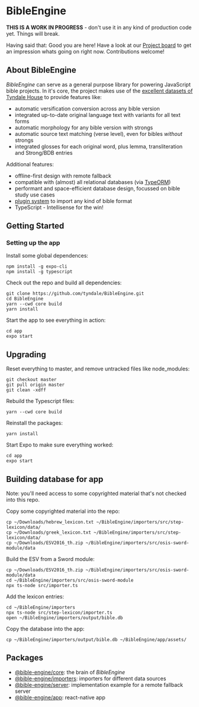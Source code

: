 # BibleEngine

**THIS IS A WORK IN PROGRESS** - don't use it in any kind of production code yet. Things will break.

Having said that: Good you are here! Have a look at our [Project board](https://github.com/tyndale/BibleEngine/projects/1) to get an impression whats going on right now. Contributions welcome!

## About BibleEngine

_BibleEngine_ can serve as a general purpose library for powering JavaScript bible projects. In it's core, the project makes use of the [excellent datasets of Tyndale House](https://tyndale.github.io/STEPBible-Data/) to provide features like:

-   automatic versification conversion across any bible version
-   integrated up-to-date original language text with variants for all text forms
-   automatic morphology for any bible version with strongs
-   automatic source text matching (verse level), even for bibles _without_ strongs
-   integrated glosses for each original word, plus lemma, transliteration and Strong/BDB entries

Additional features:

-   offline-first design with remote fallback
-   compatible with (almost) all relational databases (via [TypeORM](http://typeorm.io))
-   performant and space-efficient database design, focussed on bible study use cases
-   [plugin system](https://github.com/tyndale/BibleEngine/tree/master/importers) to import any kind of bible format
-   TypeScript - Intellisense for the win!

## Getting Started

### Setting up the app

Install some global dependences:

```
npm install -g expo-cli
npm install -g typescript
```

Check out the repo and build all dependencies:

```
git clone https://github.com/tyndale/BibleEngine.git
cd BibleEngine
yarn --cwd core build
yarn install
```

Start the app to see everything in action:

```
cd app
expo start
```

## Upgrading

Reset everything to master, and remove untracked files like node_modules:

```
git checkout master
git pull origin master
git clean -xdff
```

Rebuild the Typescript files:

```
yarn --cwd core build
```

Reinstall the packages:

```
yarn install
```

Start Expo to make sure everything worked:

```
cd app
expo start
```

## Building database for app

Note: you'll need access to some copyrighted material that's not checked into this repo.

Copy some copyrighted material into the repo:

```
cp ~/Downloads/hebrew_lexicon.txt ~/BibleEngine/importers/src/step-lexicon/data/
cp ~/Downloads/greek_lexicon.txt ~/BibleEngine/importers/src/step-lexicon/data/
cp ~/Downloads/ESV2016_th.zip ~/BibleEngine/importers/src/osis-sword-module/data
```

Build the ESV from a Sword module:
```
cp ~/Downloads/ESV2016_th.zip ~/BibleEngine/importers/src/osis-sword-module/data
cd ~/BibleEngine/importers/src/osis-sword-module
npx ts-node src/importer.ts
```

Add the lexicon entries:

```
cd ~/BibleEngine/importers
npx ts-node src/step-lexicon/importer.ts
open ~/BibleEngine/importers/output/bible.db
```

Copy the database into the app:

```
cp ~/BibleEngine/importers/output/bible.db ~/BibleEngine/app/assets/
```

## Packages

-   [@bible-engine/core](https://github.com/tyndale/BibleEngine/tree/master/core): the brain of _BibleEngine_
-   [@bible-engine/importers](https://github.com/tyndale/BibleEngine/tree/master/importers): importers for different data sources
-   [@bible-engine/server](https://github.com/tyndale/BibleEngine/tree/master/server): implementation example for a remote fallback server
-   [@bible-engine/app](https://github.com/tyndale/BibleEngine/tree/master/app): react-native app
